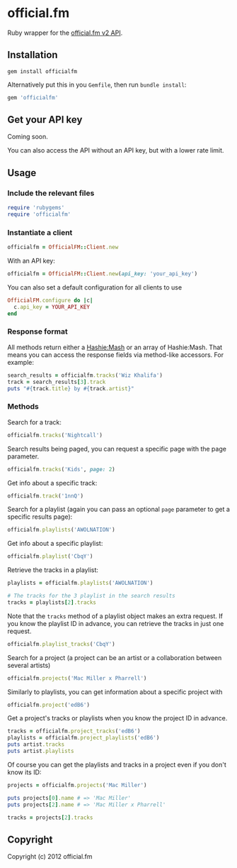 # official.fm

Ruby wrapper for the [official.fm v2 API](http://dev.official.fm/).

## Installation

    gem install officialfm

Alternatively put this in you `Gemfile`, then run `bundle install`:

```ruby
gem 'officialfm'
```

## Get your API key

Coming soon.

You can also access the API without an API key, but with a lower rate limit.

## Usage

### Include the relevant files

```ruby
require 'rubygems'
require 'officialfm'
```

### Instantiate a client
    
```ruby
officialfm = OfficialFM::Client.new
```

With an API key:

```ruby
officialfm = OfficialFM::Client.new(api_key: 'your_api_key')
```

You can also set a default configuration for all clients to use

```ruby
OfficialFM.configure do |c|
  c.api_key = YOUR_API_KEY
end
```

### Response format

All methods return either a
[Hashie:Mash](http://rdoc.info/github/intridea/hashie/Hashie/Mash) or an array
of Hashie:Mash. That means you can access the response fields via method-like
accessors. For example:

```ruby
search_results = officialfm.tracks('Wiz Khalifa')
track = search_results[3].track
puts "#{track.title} by #{track.artist}"
```

### Methods

Search for a track:

```ruby 
officialfm.tracks('Nightcall')
```

Search results being paged, you can request a specific page with the page parameter.

```ruby 
officialfm.tracks('Kids', page: 2)
```

Get info about a specific track:

```ruby
officialfm.track('1nnQ')
```

Search for a playlist (again you can pass an optional `page` parameter to get a specific results page):

```ruby
officialfm.playlists('AWOLNATION')
```

Get info about a specific playlist:

```ruby
officialfm.playlist('CbqY')
```

Retrieve the tracks in a playlist:

```ruby
playlists = officialfm.playlists('AWOLNATION')

# The tracks for the 3 playlist in the search results
tracks = playlists[2].tracks
```

Note that the `tracks` method of a playlist object makes an extra request. If
you know the playlist ID in advance, you can retrieve the tracks in just one
request.

```ruby
officialfm.playlist_tracks('CbqY')
```

Search for a project (a project can be an artist or a collaboration between several artists)

```ruby
officialfm.projects('Mac Miller x Pharrell')
```

Similarly to playlists, you can get information about a specific project with

```ruby
officialfm.project('edB6')
```

Get a project's tracks or playlists when you know the project ID in advance.

```ruby
tracks = officialfm.project_tracks('edB6')
playlists = officialfm.project_playlists('edB6')
puts artist.tracks
puts artist.playlists
```

Of course you can get the playlists and tracks in a project even if you don't know its ID:

```ruby
projects = officialfm.projects('Mac Miller')

puts projects[0].name # => 'Mac Miller'
puts projects[2].name # => 'Mac Miller x Pharrell'

tracks = projects[2].tracks

```


## Copyright

Copyright (c) 2012 official.fm

